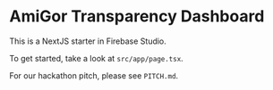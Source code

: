 # AmiGor Transparency Dashboard

This is a NextJS starter in Firebase Studio.

To get started, take a look at `src/app/page.tsx`.

For our hackathon pitch, please see `PITCH.md`.
